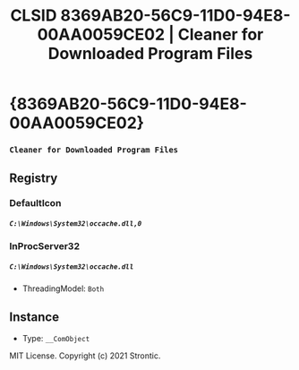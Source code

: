 ﻿---
title: "CLSID 8369AB20-56C9-11D0-94E8-00AA0059CE02 | Cleaner for Downloaded Program Files"
excerpt: What is COM-Object CLSID 8369AB20-56C9-11D0-94E8-00AA0059CE02?
---

# {8369AB20-56C9-11D0-94E8-00AA0059CE02}

### `Cleaner for Downloaded Program Files`

## Registry


### DefaultIcon

##### `C:\Windows\System32\occache.dll,0`

### InProcServer32

##### `C:\Windows\System32\occache.dll`
* ThreadingModel: `Both`

## Instance

* Type: `__ComObject`

MIT License. Copyright (c) 2021 Strontic.


